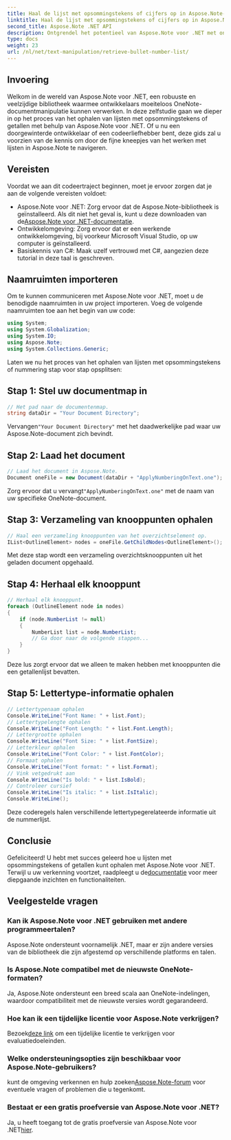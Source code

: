 ```yaml
---
title: Haal de lijst met opsommingstekens of cijfers op in Aspose.Note-tekst
linktitle: Haal de lijst met opsommingstekens of cijfers op in Aspose.Note-tekst
second_title: Aspose.Note .NET API
description: Ontgrendel het potentieel van Aspose.Note voor .NET met onze stapsgewijze handleiding voor het ophalen van lijsten met opsommingstekens of getallen. Verbeter uw vaardigheden voor het manipuleren van OneNote-documenten!
type: docs
weight: 23
url: /nl/net/text-manipulation/retrieve-bullet-number-list/
---
```

## Invoering
Welkom in de wereld van Aspose.Note voor .NET, een robuuste en veelzijdige bibliotheek waarmee ontwikkelaars moeiteloos OneNote-documentmanipulatie kunnen verwerken. In deze zelfstudie gaan we dieper in op het proces van het ophalen van lijsten met opsommingstekens of getallen met behulp van Aspose.Note voor .NET. Of u nu een doorgewinterde ontwikkelaar of een codeerliefhebber bent, deze gids zal u voorzien van de kennis om door de fijne kneepjes van het werken met lijsten in Aspose.Note te navigeren.
## Vereisten
Voordat we aan dit codeertraject beginnen, moet je ervoor zorgen dat je aan de volgende vereisten voldoet:
-  Aspose.Note voor .NET: Zorg ervoor dat de Aspose.Note-bibliotheek is geïnstalleerd. Als dit niet het geval is, kunt u deze downloaden van de[Aspose.Note voor .NET-documentatie](https://reference.aspose.com/note/net/).
- Ontwikkelomgeving: Zorg ervoor dat er een werkende ontwikkelomgeving, bij voorkeur Microsoft Visual Studio, op uw computer is geïnstalleerd.
- Basiskennis van C#: Maak uzelf vertrouwd met C#, aangezien deze tutorial in deze taal is geschreven.
## Naamruimten importeren
Om te kunnen communiceren met Aspose.Note voor .NET, moet u de benodigde naamruimten in uw project importeren. Voeg de volgende naamruimten toe aan het begin van uw code:
```csharp
using System;
using System.Globalization;
using System.IO;
using Aspose.Note;
using System.Collections.Generic;
```
Laten we nu het proces van het ophalen van lijsten met opsommingstekens of nummering stap voor stap opsplitsen:
## Stap 1: Stel uw documentmap in
```csharp
// Het pad naar de documentenmap.
string dataDir = "Your Document Directory";
```
 Vervangen`"Your Document Directory"` met het daadwerkelijke pad waar uw Aspose.Note-document zich bevindt.
## Stap 2: Laad het document
```csharp
// Laad het document in Aspose.Note.
Document oneFile = new Document(dataDir + "ApplyNumberingOnText.one");
```
 Zorg ervoor dat u vervangt`"ApplyNumberingOnText.one"` met de naam van uw specifieke OneNote-document.
## Stap 3: Verzameling van knooppunten ophalen
```csharp
// Haal een verzameling knooppunten van het overzichtselement op.
IList<OutlineElement> nodes = oneFile.GetChildNodes<OutlineElement>();
```
Met deze stap wordt een verzameling overzichtsknooppunten uit het geladen document opgehaald.
## Stap 4: Herhaal elk knooppunt
```csharp
// Herhaal elk knooppunt.
foreach (OutlineElement node in nodes)
{
    if (node.NumberList != null)
    {
        NumberList list = node.NumberList;
        // Ga door naar de volgende stappen...
    }
}
```
Deze lus zorgt ervoor dat we alleen te maken hebben met knooppunten die een getallenlijst bevatten.
## Stap 5: Lettertype-informatie ophalen
```csharp
// Lettertypenaam ophalen
Console.WriteLine("Font Name: " + list.Font);
// Lettertypelengte ophalen
Console.WriteLine("Font Length: " + list.Font.Length);
// Lettergrootte ophalen
Console.WriteLine("Font Size: " + list.FontSize);
// Letterkleur ophalen
Console.WriteLine("Font Color: " + list.FontColor);
// Formaat ophalen
Console.WriteLine("Font format: " + list.Format);
// Vink vetgedrukt aan
Console.WriteLine("Is bold: " + list.IsBold);
// Controleer cursief
Console.WriteLine("Is italic: " + list.IsItalic);
Console.WriteLine();
```
Deze coderegels halen verschillende lettertypegerelateerde informatie uit de nummerlijst.
## Conclusie
 Gefeliciteerd! U hebt met succes geleerd hoe u lijsten met opsommingstekens of getallen kunt ophalen met Aspose.Note voor .NET. Terwijl u uw verkenning voortzet, raadpleegt u de[documentatie](https://reference.aspose.com/note/net/) voor meer diepgaande inzichten en functionaliteiten.
## Veelgestelde vragen
### Kan ik Aspose.Note voor .NET gebruiken met andere programmeertalen?
Aspose.Note ondersteunt voornamelijk .NET, maar er zijn andere versies van de bibliotheek die zijn afgestemd op verschillende platforms en talen.
### Is Aspose.Note compatibel met de nieuwste OneNote-formaten?
Ja, Aspose.Note ondersteunt een breed scala aan OneNote-indelingen, waardoor compatibiliteit met de nieuwste versies wordt gegarandeerd.
### Hoe kan ik een tijdelijke licentie voor Aspose.Note verkrijgen?
 Bezoek[deze link](https://purchase.aspose.com/temporary-license/) om een tijdelijke licentie te verkrijgen voor evaluatiedoeleinden.
### Welke ondersteuningsopties zijn beschikbaar voor Aspose.Note-gebruikers?
 kunt de omgeving verkennen en hulp zoeken[Aspose.Note-forum](https://forum.aspose.com/c/note/28) voor eventuele vragen of problemen die u tegenkomt.
### Bestaat er een gratis proefversie van Aspose.Note voor .NET?
 Ja, u heeft toegang tot de gratis proefversie van Aspose.Note voor .NET[hier](https://releases.aspose.com/).